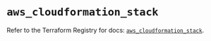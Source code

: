 # `aws_cloudformation_stack`

Refer to the Terraform Registry for docs: [`aws_cloudformation_stack`](https://registry.terraform.io/providers/hashicorp/aws/5.93.0/docs/resources/cloudformation_stack).
